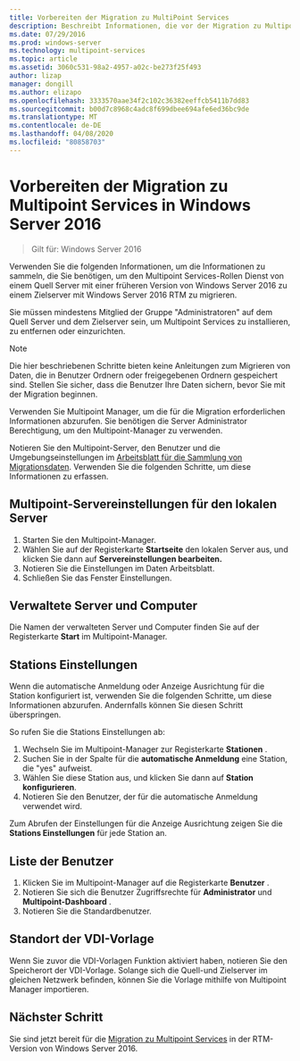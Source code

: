```yaml
---
title: Vorbereiten der Migration zu MultiPoint Services
description: Beschreibt Informationen, die vor der Migration zu Multipoint Services in Windows Server 2016 erfasst werden müssen.
ms.date: 07/29/2016
ms.prod: windows-server
ms.technology: multipoint-services
ms.topic: article
ms.assetid: 3060c531-98a2-4957-a02c-be273f25f493
author: lizap
manager: dongill
ms.author: elizapo
ms.openlocfilehash: 3333570aae34f2c102c36382eeffcb5411b7dd83
ms.sourcegitcommit: b00d7c8968c4adc8f699dbee694afe6ed36bc9de
ms.translationtype: MT
ms.contentlocale: de-DE
ms.lasthandoff: 04/08/2020
ms.locfileid: "80858703"
---
```

# <a name="prepare-to-migrate-to-multipoint-services-in-windows-server-2016"></a>Vorbereiten der Migration zu Multipoint Services in Windows Server 2016

>Gilt für: Windows Server 2016

Verwenden Sie die folgenden Informationen, um die Informationen zu sammeln, die Sie benötigen, um den Multipoint Services-Rollen Dienst von einem Quell Server mit einer früheren Version von Windows Server 2016 zu einem Zielserver mit Windows Server 2016 RTM zu migrieren.

Sie müssen mindestens Mitglied der Gruppe "Administratoren" auf dem Quell Server und dem Zielserver sein, um Multipoint Services zu installieren, zu entfernen oder einzurichten.

>[!NOTE]
> Die hier beschriebenen Schritte bieten keine Anleitungen zum Migrieren von Daten, die in Benutzer Ordnern oder freigegebenen Ordnern gespeichert sind. Stellen Sie sicher, dass die Benutzer Ihre Daten sichern, bevor Sie mit der Migration beginnen.

Verwenden Sie Multipoint Manager, um die für die Migration erforderlichen Informationen abzurufen. Sie benötigen die Server Administrator Berechtigung, um den Multipoint-Manager zu verwenden.

Notieren Sie den Multipoint-Server, den Benutzer und die Umgebungseinstellungen im [Arbeitsblatt für die Sammlung von Migrationsdaten](multipoint-services-migration-worksheet.md). Verwenden Sie die folgenden Schritte, um diese Informationen zu erfassen.

## <a name="multipoint-server-settings-for-the-local-server"></a>Multipoint-Servereinstellungen für den lokalen Server
1. Starten Sie den Multipoint-Manager.
2. Wählen Sie auf der Registerkarte **Startseite** den lokalen Server aus, und klicken Sie dann auf **Servereinstellungen bearbeiten.**
3. Notieren Sie die Einstellungen im Daten Arbeitsblatt.
4. Schließen Sie das Fenster Einstellungen.

## <a name="managed-servers-and-computers"></a>Verwaltete Server und Computer

Die Namen der verwalteten Server und Computer finden Sie auf der Registerkarte **Start** im Multipoint-Manager.

## <a name="station-settings"></a>Stations Einstellungen
Wenn die automatische Anmeldung oder Anzeige Ausrichtung für die Station konfiguriert ist, verwenden Sie die folgenden Schritte, um diese Informationen abzurufen. Andernfalls können Sie diesen Schritt überspringen.

So rufen Sie die Stations Einstellungen ab:

1. Wechseln Sie im Multipoint-Manager zur Registerkarte **Stationen** .
2. Suchen Sie in der Spalte für die **automatische Anmeldung** eine Station, die "yes" aufweist.
3. Wählen Sie diese Station aus, und klicken Sie dann auf **Station konfigurieren**.
4. Notieren Sie den Benutzer, der für die automatische Anmeldung verwendet wird.

Zum Abrufen der Einstellungen für die Anzeige Ausrichtung zeigen Sie die **Stations Einstellungen** für jede Station an.

## <a name="list-of-users"></a>Liste der Benutzer
1. Klicken Sie im Multipoint-Manager auf die Registerkarte **Benutzer** .
2. Notieren Sie sich die Benutzer Zugriffsrechte für **Administrator** und **Multipoint-Dashboard** .
3. Notieren Sie die Standardbenutzer.

## <a name="vdi-template-location"></a>Standort der VDI-Vorlage
 Wenn Sie zuvor die VDI-Vorlagen Funktion aktiviert haben, notieren Sie den Speicherort der VDI-Vorlage. Solange sich die Quell-und Zielserver im gleichen Netzwerk befinden, können Sie die Vorlage mithilfe von Multipoint Manager importieren.
 
## <a name="next-step"></a>Nächster Schritt
Sie sind jetzt bereit für die [Migration zu Multipoint Services](multipoint-services-migration-steps.md) in der RTM-Version von Windows Server 2016.